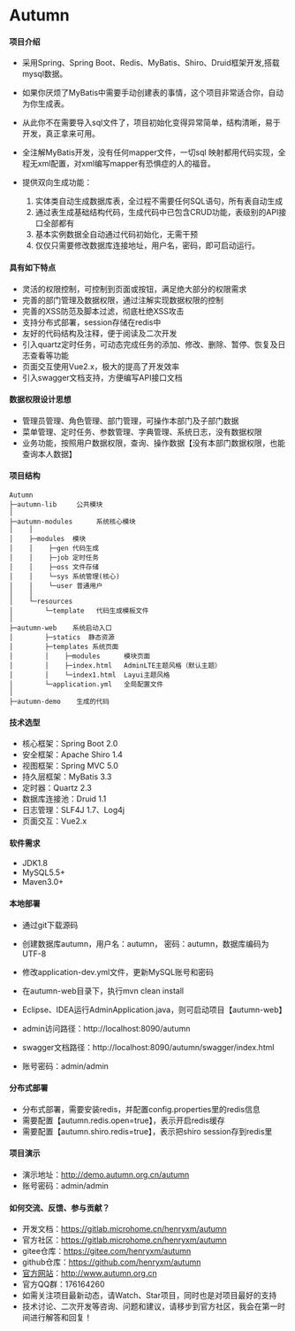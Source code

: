 # Autumn

#### 项目介绍
- 采用Spring、Spring Boot、Redis、MyBatis、Shiro、Druid框架开发,搭载mysql数据。
- 如果你厌烦了MyBatis中需要手动创建表的事情，这个项目非常适合你，自动为你生成表。
- 从此你不在需要导入sql文件了，项目初始化变得异常简单，结构清晰，易于开发，真正拿来可用。
- 全注解MyBatis开发，没有任何mapper文件，一切sql 映射都用代码实现，全程无xml配置，对xml编写mapper有恐惧症的人的福音。

- 提供双向生成功能：
  1. 实体类自动生成数据库表，全过程不需要任何SQL语句，所有表自动生成
  2. 通过表生成基础结构代码，生成代码中已包含CRUD功能，表级别的API接口全部都有
  3. 基本实例数据全自动通过代码初始化，无需干预
  4. 仅仅只需要修改数据库连接地址，用户名，密码，即可启动运行。

#### 具有如下特点
- 灵活的权限控制，可控制到页面或按钮，满足绝大部分的权限需求
- 完善的部门管理及数据权限，通过注解实现数据权限的控制
- 完善的XSS防范及脚本过滤，彻底杜绝XSS攻击
- 支持分布式部署，session存储在redis中
- 友好的代码结构及注释，便于阅读及二次开发
- 引入quartz定时任务，可动态完成任务的添加、修改、删除、暂停、恢复及日志查看等功能
- 页面交互使用Vue2.x，极大的提高了开发效率
- 引入swagger文档支持，方便编写API接口文档


#### 数据权限设计思想
- 管理员管理、角色管理、部门管理，可操作本部门及子部门数据
- 菜单管理、定时任务、参数管理、字典管理、系统日志，没有数据权限
- 业务功能，按照用户数据权限，查询、操作数据【没有本部门数据权限，也能查询本人数据】


#### 项目结构
```
Autumn
├─autumn-lib     公共模块
│ 
├─autumn-modules      系统核心模块
│    │ 
│    ├─modules  模块
│    │    ├─gen 代码生成
│    │    ├─job 定时任务
│    │    ├─oss 文件存储
│    │    └─sys 系统管理(核心)
│    │    └─user 普通用户
│    │ 
│    └─resources 
│        └─template   代码生成模板文件
│
├─autumn-web    系统启动入口
│        ├─statics  静态资源
│        ├─templates 系统页面
│        │    ├─modules      模块页面
│        │    ├─index.html   AdminLTE主题风格（默认主题）
│        │    └─index1.html  Layui主题风格
│        └─application.yml   全局配置文件
│
├─autumn-demo    生成的代码
```

#### 技术选型
- 核心框架：Spring Boot 2.0
- 安全框架：Apache Shiro 1.4
- 视图框架：Spring MVC 5.0
- 持久层框架：MyBatis 3.3
- 定时器：Quartz 2.3
- 数据库连接池：Druid 1.1
- 日志管理：SLF4J 1.7、Log4j
- 页面交互：Vue2.x


#### 软件需求
- JDK1.8
- MySQL5.5+
- Maven3.0+

#### 本地部署
- 通过git下载源码
- 创建数据库autumn，用户名：autumn， 密码：autumn，数据库编码为UTF-8
- 修改application-dev.yml文件，更新MySQL账号和密码
- 在autumn-web目录下，执行mvn clean install

- Eclipse、IDEA运行AdminApplication.java，则可启动项目【autumn-web】
- admin访问路径：http://localhost:8090/autumn
- swagger文档路径：http://localhost:8090/autumn/swagger/index.html
- 账号密码：admin/admin

#### 分布式部署
- 分布式部署，需要安装redis，并配置config.properties里的redis信息
- 需要配置【autumn.redis.open=true】，表示开启redis缓存
- 需要配置【autumn.shiro.redis=true】，表示把shiro session存到redis里

#### 项目演示
- 演示地址：http://demo.autumn.org.cn/autumn
- 账号密码：admin/admin


#### 如何交流、反馈、参与贡献？
- 开发文档：https://gitlab.microhome.cn/henryxm/autumn
- 官方社区：https://gitlab.microhome.cn/henryxm/autumn
- gitee仓库：https://gitee.com/henryxm/autumn
- github仓库：https://github.com/henryxm/autumn
- [官方网站](http://www.autumn.org.cn)：http://www.autumn.org.cn   
- 官方QQ群：176164260
- 如需关注项目最新动态，请Watch、Star项目，同时也是对项目最好的支持
- 技术讨论、二次开发等咨询、问题和建议，请移步到官方社区，我会在第一时间进行解答和回复！
